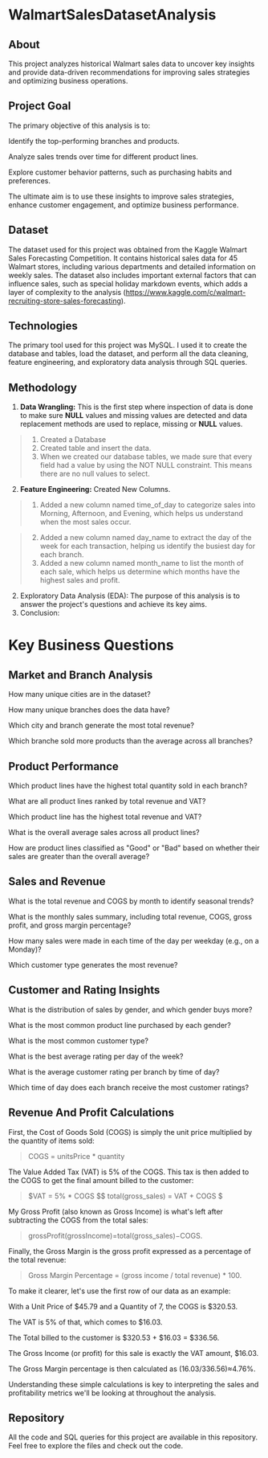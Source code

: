 # WalmartSalesDatasetAnalysis

## About 

This project analyzes historical Walmart sales data to uncover key insights and provide data-driven recommendations for improving sales strategies and optimizing business operations.

## Project Goal
The primary objective of this analysis is to:

Identify the top-performing branches and products.

Analyze sales trends over time for different product lines.

Explore customer behavior patterns, such as purchasing habits and preferences.

The ultimate aim is to use these insights to improve sales strategies, enhance customer engagement, and optimize business performance.

## Dataset 
The dataset used for this project was obtained from the Kaggle Walmart Sales Forecasting Competition. It contains historical sales data for 45 Walmart stores, including various departments and detailed information on weekly sales. The dataset also includes important external factors that can influence sales, such as special holiday markdown events, which adds a layer of complexity to the analysis (https://www.kaggle.com/c/walmart-recruiting-store-sales-forecasting).

## Technologies
The primary tool used for this project was MySQL. I used it to create the database and tables, load the dataset, and perform all the data cleaning, feature engineering, and exploratory data analysis through SQL queries.

## Methodology 
1. **Data Wrangling:** This is the first step where inspection of data is done to make sure **NULL** values and missing values are detected and data replacement methods are used to replace, missing or **NULL** values.

> 1. Created a Database
> 2. Created table and insert the data.
> 3. When we created our database tables, we made sure that every field had a value by using the NOT NULL constraint. This means there are no null values to select.

2. **Feature Engineering:** Created New Columns.

> 1. Added a new column named time_of_day to categorize sales into Morning, Afternoon, and Evening, which helps us understand when the most sales occur.

> 2. Added a new column named day_name to extract the day of the week for each transaction, helping us identify the busiest day for each branch.
> 3. Added a new column named month_name to list the month of each sale, which helps us determine which months have the highest sales and profit.

2. Exploratory Data Analysis (EDA): The purpose of this analysis is to answer the project's questions and achieve its key aims.
3. Conclusion:

# Key Business Questions

## Market and Branch Analysis

How many unique cities are in the dataset?

How many unique branches does the data have?

Which city and branch generate the most total revenue?

Which branche sold more products than the average across all branches?

## Product Performance

Which product lines have the highest total quantity sold in each branch?

What are all product lines ranked by total revenue and VAT?

Which product line has the highest total revenue and VAT?

What is the overall average sales across all product lines?

How are product lines classified as "Good" or "Bad" based on whether their sales are greater than the overall average?


## Sales and Revenue

What is the total revenue and COGS by month to identify seasonal trends?

What is the monthly sales summary, including total revenue, COGS, gross profit, and gross margin percentage?

How many sales were made in each time of the day per weekday (e.g., on a Monday)?

Which customer type generates the most revenue?

## Customer and Rating Insights

What is the distribution of sales by gender, and which gender buys more?

What is the most common product line purchased by each gender?

What is the most common customer type?

What is the best average rating per day of the week?

What is the average customer rating per branch by time of day?

Which time of day does each branch receive the most customer ratings?


## Revenue And Profit Calculations
First, the Cost of Goods Sold (COGS) is simply the unit price multiplied by the quantity of items sold:

> COGS = unitsPrice * quantity

The Value Added Tax (VAT) is 5% of the COGS. This tax is then added to the COGS to get the final amount billed to the customer:

> $VAT = 5% * COGS $$ total(gross_sales) = VAT + COGS $

My Gross Profit (also known as Gross Income) is what's left after subtracting the COGS from the total sales:

> grossProfit(grossIncome)=total(gross_sales)−COGS.

Finally, the Gross Margin is the gross profit expressed as a percentage of the total revenue: 

> Gross Margin Percentage = (gross income / total revenue) * 100.
 

To make it clearer, let's use the first row of our data as an example:

With a Unit Price of $45.79 and a Quantity of 7, the COGS is $320.53.

The VAT is 5% of that, which comes to $16.03.

The Total billed to the customer is $320.53 + $16.03 = $336.56.

The Gross Income (or profit) for this sale is exactly the VAT amount, $16.03.

The Gross Margin percentage is then calculated as (16.03/336.56)≈4.76%.

Understanding these simple calculations is key to interpreting the sales and profitability metrics we'll be looking at throughout the analysis.

## Repository
All the code and SQL queries for this project are available in this repository. Feel free to explore the files and check out the code.





